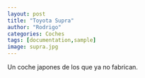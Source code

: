 ```yaml
---
layout: post
title: "Toyota Supra"
author: "Rodrigo"
categories: Coches
tags: [documentation,sample]
image: supra.jpg
---
```


Un coche japones de los que ya no fabrican.
